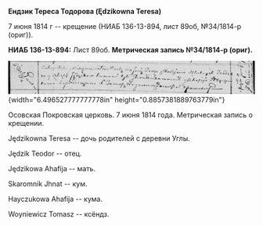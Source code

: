 **Ендзик Тереса Тодорова (Ędzikowna Teresa)**

7 июня 1814 г -- крещение (НИАБ 136-13-894, лист 89об, №34/1814-р
(ориг)).

**НИАБ 136-13-894:** Лист 89об. **Метрическая запись №34/1814-р
(ориг).**

![](./media/d6630c7829f823f03e337702b3df470b5a57090a.png){width="6.496527777777778in"
height="0.8857381889763779in"}

Осовская Покровская церковь. 7 июня 1814 года. Метрическая запись о
крещении.

Jędzikowna Teresa -- дочь родителей с деревни Углы.

Jędzik Teodor -- отец.

Jędzikowa Ahafija -- мать.

Skaromnik Jhnat -- кум.

Hayczukowa Ahafija -- кума.

Woyniewicz Tomasz -- ксёндз.
